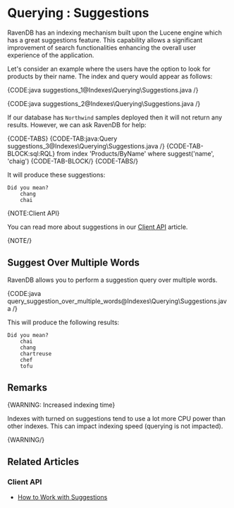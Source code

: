 ﻿# Querying : Suggestions

RavenDB has an indexing mechanism built upon the Lucene engine which has a great suggestions feature. This capability allows a significant improvement of search functionalities enhancing the overall user experience of the application.

Let's consider an example where the users have the option to look for products by their name. The index and query would appear as follows:

{CODE:java suggestions_1@Indexes\Querying\Suggestions.java /}

{CODE:java suggestions_2@Indexes\Querying\Suggestions.java /}

If our database has `Northwind` samples deployed then it will not return any results. However, we can ask RavenDB for help:

{CODE-TABS}
{CODE-TAB:java:Query suggestions_3@Indexes\Querying\Suggestions.java /}
{CODE-TAB-BLOCK:sql:RQL}
from index 'Products/ByName' 
where suggest('name', 'chaig')
{CODE-TAB-BLOCK/}
{CODE-TABS/}

It will produce these suggestions:

    Did you mean?
        chang
        chai

{NOTE:Client API}

You can read more about suggestions in our [Client API](../../client-api/session/querying/how-to-work-with-suggestions) article. 

{NOTE/}

## Suggest Over Multiple Words

RavenDB allows you to perform a suggestion query over multiple words.

{CODE:java query_suggestion_over_multiple_words@Indexes\Querying\Suggestions.java /}

This will produce the following results:

    Did you mean?
        chai
        chang
        chartreuse
        chef
        tofu

## Remarks

{WARNING: Increased indexing time}

Indexes with turned on suggestions tend to use a lot more CPU power than other indexes. This can impact indexing speed (querying is not impacted).

{WARNING/}

## Related Articles

### Client API

- [How to Work with Suggestions](../../client-api/session/querying/how-to-work-with-suggestions)
